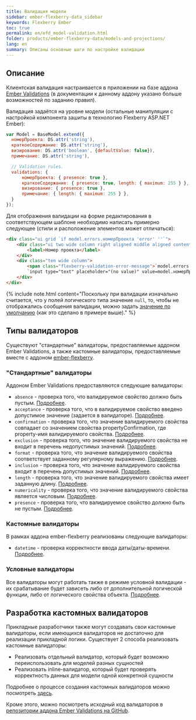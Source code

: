 ```yaml
---
title: Валидация модели
sidebar: ember-flexberry-data_sidebar
keywords: Flexberry Ember
toc: true
permalink: en/efd_model-validation.html
folder: products/ember-flexberry-data/models-and-projections/
lang: en
summary: Описаны основные шаги по настройке валидации
---
```


## Описание

Клиентская валидация настраивается в приложении на базе аддона [Ember Validations](https://github.com/dockyard/ember-validations) (в документации к данному аддону указано больше возможностей по заданию правил).

Валидация задаётся на уровне модели (остальные манипуляции с настройкой компонента зашиты в технологию Flexberry ASP.NET Ember):

```javascript
var Model = BaseModel.extend({
  номерПроекта: DS.attr('string'),
  краткоеСодержание: DS.attr('string'),
  визирование: DS.attr('boolean', {defaultValue: false}),
  примечание: DS.attr('string'),

  // Validation rules.
  validations: {
      номерПроекта: { presence: true },
      краткоеСодержание: { presence: true, length: { maximum: 255 } },
      визирование: { presence: true },
      примечание: { length: { maximum: 255 } },
  }
});
```

Для отображения валидации на форме редактирования в соответствующем шаблоне необходимо написать примерно следующее (стили и расположение элементов может отличаться):

```html
<div class="ui grid `if model.errors.номерПроекта 'error' ''`">
	<div class="ui two wide column right aligned middle aligned content">
		<label>Номер проекта</label>
	</div>
	<div class="ten wide column">
		<span class="flexberry-validation-error-message">`model.errors.номерПроекта`</span>
		`input type="text" placeholder="(no value)" value=model.номерПроекта`
	</div>
</div>
```

{% include note.html content="Поскольку при валидации изначально считается, что у полей логического типа значение `null`, то, чтобы не отображались сообщения валидации, можно задать [значение по умолчанию](http://guides.emberjs.com/v2.4.0/models/defining-models/) (как это сделано в примере выше)." %}

## Типы валидаторов

Существуют "стандартные" валидаторы, предоставляемые аддоном Ember Validations, а также кастомные валидаторы, предоставляемые вместе с аддоном [ember-flexberry](https://github.com/Flexberry/ember-flexberry).

### "Стандартные" валидаторы

Аддоном Ember Validations предоставляются следующие валидаторы:

* `absence` - проверка того, что валидируемое свойство должно быть пустым. [Подробнее](https://github.com/dockyard/ember-validations#absence).
* `acceptance` - проверка того, что в валидируемое свойство введено допустимое значение (задается в валидаторе). [Подробнее](https://github.com/dockyard/ember-validations#acceptance).
* `confirmation` - проверка того, что значение валидируемого свойства совпадает со значением свойства propertyConfirmation, где property-имя валидируемого свойства. [Подробнее](https://github.com/dockyard/ember-validations#confirmation).
* `exclusion` - проверка того, что значение валидируемого свойства не входит в перечень недопустимых значений. [Подробнее](https://github.com/dockyard/ember-validations#exclusion).
* `format` - проверка того, что значение валидируемого свойства соответствует заданному регулярному выражению. [Подробнее](https://github.com/dockyard/ember-validations#format).
* `inclusion` - проверка того, что значение валидируемого свойства входит в перечень допустимых значений. [Подробнее](https://github.com/dockyard/ember-validations#inclusion).
* `length` - проверка того, что значение валидируемого свойства имеет заданную длину. [Подробнее](https://github.com/dockyard/ember-validations#length).
* `numericality` - проверка того, что значение валидируемого свойства является числовым. [Подробнее](https://github.com/dockyard/ember-validations#numericality).
* `presence` - проверка того, что валидируемое свойство должно быть не пустым. [Подробнее](https://github.com/dockyard/ember-validations#presence).

### Кастомные валидаторы

В рамках аддона ember-flexberry реализованы следующие валидаторы:

* `datetime` - проверка корректности ввода даты/даты-времени. [Подробнее](efd_date-time-validator.html).

### Условные валидаторы

Все валидаторы могут работать также в режиме условной валидации - их срабатывание будет зависеть либо от дополнительной логической функции, либо от логического свойства объекта. [Подробнее](https://github.com/dockyard/ember-validations#conditional-validators).

## Разработка кастомных валидаторов

Прикладные разработчики также могут создавать свои кастомные валидаторы, если имеющихся валидаторов не достаточно для реализации прикладной логики.
Существует 2 способа реализовать кастомные валидаторы:

* Реализовать отдельный валидатор, который будет возможно переиспользовать для моделей разных сущностей
* Реализовать inline-валидатор, который будет проверять корректность данных для модели одной конкретной сущности

Подробнее о процессе создания кастомных валидаторов можно посмотреть [здесь](https://github.com/dockyard/ember-validations#custom-validators).

Кроме этого, можно посмотреть исходный код валидаторов в [репозитории аддона Ember Validations на GitHub](https://github.com/dockyard/ember-validations/tree/master/addon/validators).
